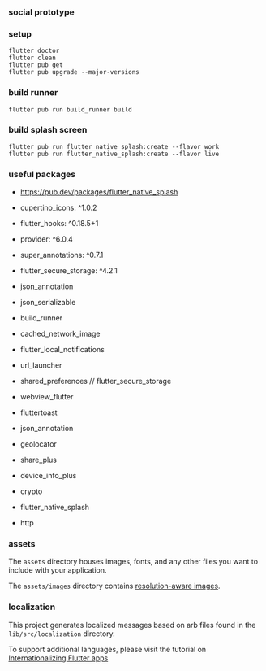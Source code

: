 ### social prototype

### setup
```shell
flutter doctor
flutter clean
flutter pub get
flutter pub upgrade --major-versions
```

### build runner
```shell
flutter pub run build_runner build
```


### build splash screen
```shell
flutter pub run flutter_native_splash:create --flavor work
flutter pub run flutter_native_splash:create --flavor live
```



### useful packages
- https://pub.dev/packages/flutter_native_splash
- cupertino_icons: ^1.0.2
- flutter_hooks: ^0.18.5+1
- provider: ^6.0.4
- super_annotations: ^0.7.1
- flutter_secure_storage: ^4.2.1

- json_annotation

- json_serializable
- build_runner


- cached_network_image
- flutter_local_notifications
- url_launcher
- shared_preferences // flutter_secure_storage
- webview_flutter
- fluttertoast
- json_annotation
- geolocator
- share_plus
- device_info_plus
- crypto
- flutter_native_splash
- http

### assets

The `assets` directory houses images, fonts, and any other files you want to
include with your application.

The `assets/images` directory contains [resolution-aware
images](https://flutter.dev/docs/development/ui/assets-and-images#resolution-aware).

### localization

This project generates localized messages based on arb files found in
the `lib/src/localization` directory.

To support additional languages, please visit the tutorial on
[Internationalizing Flutter
apps](https://flutter.dev/docs/development/accessibility-and-localization/internationalization)
